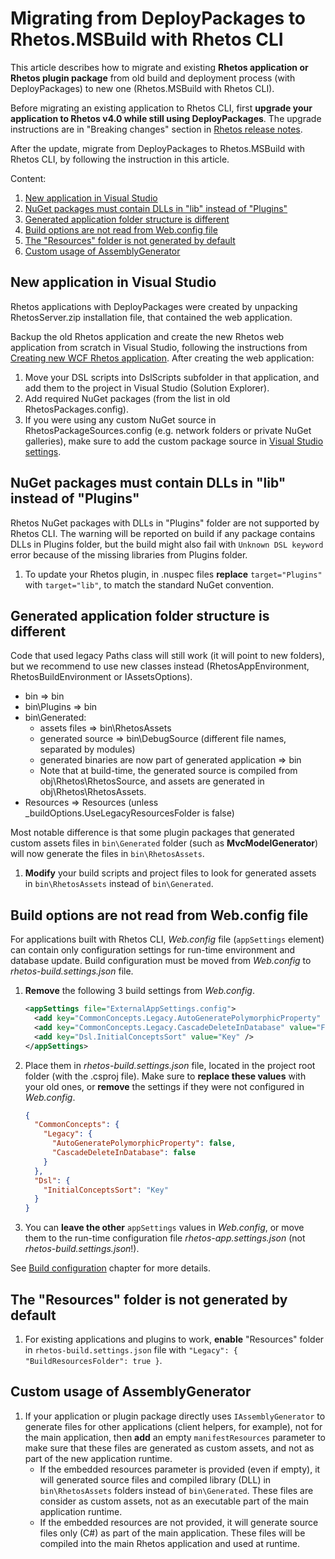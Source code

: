 # Migrating from DeployPackages to Rhetos.MSBuild with Rhetos CLI

This article describes how to migrate and existing **Rhetos application or Rhetos plugin package**
from old build and deployment process (with DeployPackages) to new one (Rhetos.MSBuild with Rhetos CLI).

Before migrating an existing application to Rhetos CLI, first
**upgrade your application to Rhetos v4.0 while still using DeployPackages**.
The upgrade instructions are in "Breaking changes" section
in [Rhetos release notes](https://github.com/Rhetos/Rhetos/blob/master/ChangeLog.md).

After the update, migrate from DeployPackages to Rhetos.MSBuild with Rhetos CLI,
by following the instruction in this article.

Content:

1. [New application in Visual Studio](#new-application-in-visual-studio)
2. [NuGet packages must contain DLLs in "lib" instead of "Plugins"](#nuget-packages-must-contain-dlls-in-lib-instead-of-plugins)
3. [Generated application folder structure is different](#generated-application-folder-structure-is-different)
4. [Build options are not read from Web.config file](#build-options-are-not-read-from-webconfig-file)
5. [The "Resources" folder is not generated by default](#the-resources-folder-is-not-generated-by-default)
6. [Custom usage of AssemblyGenerator](#custom-usage-of-assemblygenerator)

## New application in Visual Studio

Rhetos applications with DeployPackages were created by unpacking RhetosServer.zip installation
file, that contained the web application.

Backup the old Rhetos application and create the new Rhetos web application from scratch
in Visual Studio, following the instructions from [Creating new WCF Rhetos application](Creating-new-WCF-Rhetos-application).
After creating the web application:

1. Move your DSL scripts into DslScripts subfolder in that application, and add them to the project
   in Visual Studio (Solution Explorer).
2. Add required NuGet packages (from the list in old RhetosPackages.config).
3. If you were using any custom NuGet source in RhetosPackageSources.config (e.g. network folders
   or private NuGet galleries), make sure to add the custom package source in
   [Visual Studio settings](https://docs.microsoft.com/en-us/nuget/consume-packages/install-use-packages-visual-studio#package-sources).

## NuGet packages must contain DLLs in "lib" instead of "Plugins"

Rhetos NuGet packages with DLLs in "Plugins" folder are not supported by Rhetos CLI.
The warning will be reported on build if any package contains DLLs in Plugins folder,
but the build might also fail with `Unknown DSL keyword` error because of the missing libraries
from Plugins folder.

1. To update your Rhetos plugin, in .nuspec files **replace** `target="Plugins"` with `target="lib"`,
   to match the standard NuGet convention.

## Generated application folder structure is different

Code that used legacy Paths class will still work (it will point to new folders),
but we recommend to use new classes instead (RhetosAppEnvironment, RhetosBuildEnvironment or IAssetsOptions).

* bin => bin
* bin\Plugins => bin
* bin\Generated:
  * assets files => bin\RhetosAssets
  * generated source => bin\DebugSource (different file names, separated by modules)
  * generated binaries are now part of generated application => bin
  * Note that at build-time, the generated source is compiled from obj\Rhetos\RhetosSource,
    and assets are generated in obj\Rhetos\RhetosAssets.
* Resources => Resources (unless _buildOptions.UseLegacyResourcesFolder is false)

Most notable difference is that some plugin packages that generated custom assets
files in `bin\Generated` folder (such as **MvcModelGenerator**) will now generate
the files in `bin\RhetosAssets`.

1. **Modify** your build scripts and project files to look for generated assets
   in `bin\RhetosAssets` instead of `bin\Generated`.

## Build options are not read from Web.config file

For applications built with Rhetos CLI, *Web.config* file (`appSettings` element) can contain
only configuration settings for run-time environment and database update.
Build configuration must be moved from *Web.config* to *rhetos-build.settings.json* file.

1. **Remove** the following 3 build settings from *Web.config*.

    ```xml
    <appSettings file="ExternalAppSettings.config">
      <add key="CommonConcepts.Legacy.AutoGeneratePolymorphicProperty" value="False" />
      <add key="CommonConcepts.Legacy.CascadeDeleteInDatabase" value="False" />
      <add key="Dsl.InitialConceptsSort" value="Key" />
    </appSettings>
    ```

2. Place them in *rhetos-build.settings.json* file, located in the project root folder
   (with the .csproj file). Make sure to **replace these values** with your old ones,
   or **remove** the settings if they were not configured in *Web.config*.

    ```json
    {
      "CommonConcepts": {
        "Legacy": {
          "AutoGeneratePolymorphicProperty": false,
          "CascadeDeleteInDatabase": false
        }
      },
      "Dsl": {
        "InitialConceptsSort": "Key"
      }
    }
    ```

3. You can **leave the other** `appSettings` values in *Web.config*, or move them to the run-time
   configuration file *rhetos-app.settings.json* (not *rhetos-build.settings.json*!).

See [Build configuration](Configuration-management#build-configuration) chapter for more details.

## The "Resources" folder is not generated by default

1. For existing applications and plugins to work, **enable** "Resources" folder
   in `rhetos-build.settings.json` file with `"Legacy": { "BuildResourcesFolder": true }`.

## Custom usage of AssemblyGenerator

1. If your application or plugin package directly uses `IAssemblyGenerator`
   to generate files for other applications (client helpers, for example), not for the main
   application, then **add** an empty `manifestResources` parameter to make sure that
   these files are generated as custom assets, and not as part of the new application runtime.
   * If the embedded resources parameter is provided (even if empty), it will generated source files and
     compiled library (DLL) in `bin\RhetosAssets` folders instead of `bin\Generated`.
     These files are consider as custom assets, not as an executable part of the main application runtime.
   * If the embedded resources are not provided, it will generate source files only (C#) as part of
     the main application. These files will be compiled into the main Rhetos application
     and used at runtime.
